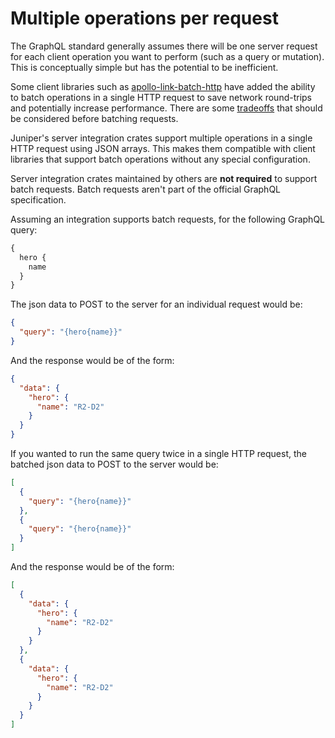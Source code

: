 # Multiple operations per request

The GraphQL standard generally assumes there will be one server request for each client operation you want to perform (such as a query or mutation). This is conceptually simple but has the potential to be inefficient.

Some client libraries such as [apollo-link-batch-http](https://www.apollographql.com/docs/link/links/batch-http.html) have added the ability to batch operations in a single HTTP request to save network round-trips and potentially increase performance. There are some [tradeoffs](https://blog.apollographql.com/batching-client-graphql-queries-a685f5bcd41b) that should be considered before batching requests.

Juniper's server integration crates support multiple operations in a single HTTP request using JSON arrays. This makes them compatible with client libraries that support batch operations without any special configuration.

Server integration crates maintained by others are **not required** to support batch requests. Batch requests aren't part of the official GraphQL specification.

Assuming an integration supports batch requests, for the following GraphQL query:

```graphql
{
  hero {
    name
  }
}
```

The json data to POST to the server for an individual request would be:

```json
{
  "query": "{hero{name}}"
}
```

And the response would be of the form:

```json
{
  "data": {
    "hero": {
      "name": "R2-D2"
    }
  }
}
```

If you wanted to run the same query twice in a single HTTP request, the batched json data to POST to the server would be:

```json
[
  {
    "query": "{hero{name}}"
  },
  {
    "query": "{hero{name}}"
  }
]
```

And the response would be of the form:

```json
[
  {
    "data": {
      "hero": {
        "name": "R2-D2"
      }
    }
  },
  {
    "data": {
      "hero": {
        "name": "R2-D2"
      }
    }
  }
]
```
